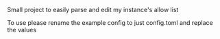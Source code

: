 Small project to easily parse and edit my instance's allow list

To use please rename the example config to just config.toml and replace the values
